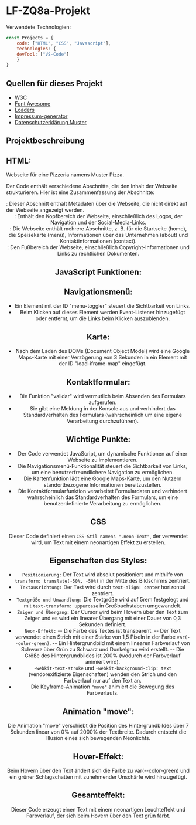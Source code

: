 # LF-ZQ8a-Projekt
Verwendete Technologien:

```javascript
const Projects = {
  	code: ["HTML", "CSS", "Javascript"],
	technologies: {
	devTool: ["VS-Code"]
	}
}
```


## Quellen für dieses Projekt
<ul>
    <li><a href="https://www.w3.org/">W3C</a></li>
	<li><a href="https://fontawesome.com/">Font Awesome</a></li>
	<li><a href="https://cssloaders.github.io/">Loaders</a></li>
	<li><a href="https://www.impressum-generator.de/">Impressum-generator</a></li>
	<li><a href="https://www.mein-datenschutzbeauftragterdedatenschutzerklaerung-konfigurator">Datenschutzerklärung Muster</a></li>
</ul>

## Projektbeschreibung


## HTML:
Webseite für eine Pizzeria namens Muster Pizza.

Der Code enthält verschiedene Abschnitte, die den Inhalt der Webseite strukturieren. Hier ist eine Zusammenfassung der Abschnitte:

<head>: Dieser Abschnitt enthält Metadaten über die Webseite, die nicht direkt auf der Webseite angezeigt werden.

<header>: Enthält den Kopfbereich der Webseite, einschließlich des Logos, der Navigation und der Social-Media-Links.

<section>: Die Webseite enthält mehrere Abschnitte, z. B. für die Startseite (home), die Speisekarte (menü), Informationen über das Unternehmen (about) und Kontaktinformationen (contact).

<footer>: Den Fußbereich der Webseite, einschließlich Copyright-Informationen und Links zu rechtlichen Dokumenten.

## JavaScript Funktionen:

## Navigationsmenü:

- Ein Element mit der ID "menu-toggler" steuert die Sichtbarkeit von Links.
- Beim Klicken auf dieses Element werden Event-Listener hinzugefügt oder entfernt, um die Links beim Klicken auszublenden.

## Karte:

- Nach dem Laden des DOMs (Document Object Model) wird eine Google Maps-Karte mit einer Verzögerung von 3 Sekunden in ein Element mit der ID "load-iframe-map" eingefügt.

## Kontaktformular:

- Die Funktion "validar" wird vermutlich beim Absenden des Formulars aufgerufen.
- Sie gibt eine Meldung in der Konsole aus und verhindert das Standardverhalten des Formulars (wahrscheinlich um eine eigene Verarbeitung durchzuführen).

## Wichtige Punkte:

- Der Code verwendet JavaScript, um dynamische Funktionen auf einer Webseite zu implementieren.
- Die Navigationsmenü-Funktionalität steuert die Sichtbarkeit von Links, um eine benutzerfreundlichere Navigation zu ermöglichen.
- Die Kartenfunktion lädt eine Google Maps-Karte, um den Nutzern standortbezogene Informationen bereitzustellen.
- Die Kontaktformularfunktion verarbeitet Formulardaten und verhindert wahrscheinlich das Standardverhalten des Formulars, um eine benutzerdefinierte Verarbeitung zu ermöglichen.

## CSS
Dieser Code definiert einen `CSS-Stil namens ".neon-Text"`, der verwendet wird, um Text mit einem neonartigen Effekt zu erstellen.

## Eigenschaften des Styles:

- `Positionierung:` Der Text wird absolut positioniert und mithilfe von `transform: translate(-50%, -50%)` in der Mitte des Bildschirms zentriert.
- `Textausrichtung:` Der Text wird durch `text-align: center` horizontal zentriert.
- `Textgröße und Umwandlung:` Die Textgröße wird auf 5rem festgelegt und mit `text-transform: uppercase` in Großbuchstaben umgewandelt.
- `Zeiger und Übergang:` Der Cursor wird beim Hovern über den Text zum Zeiger und es wird ein linearer Übergang mit einer Dauer von 0,3 Sekunden definiert.
- `Neon-Effekt:`
   -- Die Farbe des Textes ist transparent.
   -- Der Text verwendet einen Strich mit einer Stärke von 1,5 Pixeln in der Farbe `var(--color-green)`.
   -- Ein Hintergrundbild mit einem linearen Farbverlauf von Schwarz über Grün zu Schwarz und Dunkelgrau wird erstellt.
   -- Die Größe des Hintergrundbildes ist 200% (wodurch der Farbverlauf animiert wird).
- `-webkit-text-stroke` und `-webkit-background-clip: text` (vendorexifizierte Eigenschaften) wenden den Strich und den Farbverlauf nur auf den Text an.
- Die Keyframe-Animation `"move"` animiert die Bewegung des Farbverlaufs.

## Animation "move":

Die Animation "move" verschiebt die Position des Hintergrundbildes über 7 Sekunden linear von 0% auf 2000% der Textbreite. Dadurch entsteht die Illusion eines sich bewegenden Neonlichts.

## Hover-Effekt:

Beim Hovern über den Text ändert sich die Farbe zu var(--color-green) und ein grüner Schlagschatten mit zunehmender Unschärfe wird hinzugefügt.

## Gesamteffekt:

Dieser Code erzeugt einen Text mit einem neonartigen Leuchteffekt und Farbverlauf, der sich beim Hovern über den Text grün färbt.
